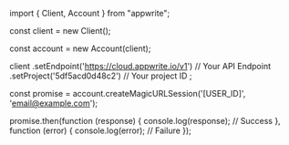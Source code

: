 import { Client, Account } from "appwrite";

const client = new Client();

const account = new Account(client);

client
    .setEndpoint('https://cloud.appwrite.io/v1') // Your API Endpoint
    .setProject('5df5acd0d48c2') // Your project ID
;

const promise = account.createMagicURLSession('[USER_ID]', 'email@example.com');

promise.then(function (response) {
    console.log(response); // Success
}, function (error) {
    console.log(error); // Failure
});